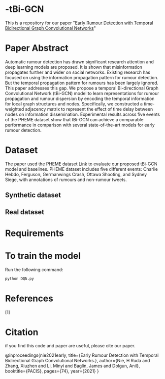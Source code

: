 # -tBi-GCN
This is a repository for our paper "[Early Rumour Detection with Temporal Bidirectional Graph Convolutional Networks](https://aisel.aisnet.org/pacis2021/74/)"

# Paper Abstract

Automatic rumour detection has drawn significant research attention and deep learning models are proposed. It is shown that misinformation propagates further and wider on social networks. Existing research has focused on using the information propagation pattern for rumour detection. But the temporal propagation pattern for rumours has been largely ignored. This paper addresses this gap. We propose a temporal Bi-directional Graph Convolutional Network (tBi-GCN) model to learn representations for rumour propagation and rumour dispersion by encoding the temporal information for local graph structures and nodes. Specifically, we constructed a time-weighted adjacency matrix to represent the effect of time delay between nodes on information dissemination. Experimental results across five events of the PHEME dataset show that tBi-GCN can achieve a comparable performance in comparison with several state-of-the-art models for early rumour detection.

# Dataset

The paper used the PHEME dataset [Link](https://figshare.com/articles/dataset/PHEME_dataset_of_rumours_and_non-rumours/4010619) to evaluate our proposed tBi-GCN model and baselines. PHEME dataset includes five different events: Charlie Hebdo, Ferguson, Germanwings Crash, Ottawa Shooting, and Sydney Siege, with annotations of rumours and non-rumour tweets.

## Synthetic dataset
## Real dataset

# Requirements

# To train the model
Run the following command:
```bash
python DQN.py
```
# References
[1] 
# Citation
if you find this code and paper are useful, please cite our paper.

@inproceedings{nie2021early,
  title={Early Rumour Detection with Temporal Bidirectional Graph Convolutional Networks.},
  author={Nie, H Ruda and Zhang, Xiuzhen and Li, Minyi and Baglin, James and Dolgun, Anil},
  booktitle={PACIS},
  pages={74},
  year={2021}
}
